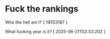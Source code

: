 # Fuck the rankings

Who the hell am I?
{ 19553187 }

What fucking year is it?
[ 2025-06-21T02:53:20Z ]
